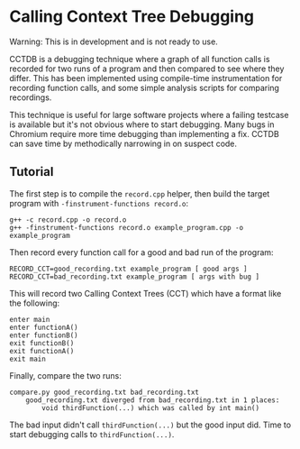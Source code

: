 Calling Context Tree Debugging
=========

Warning: This is in development and is not ready to use.

CCTDB is a debugging technique where a graph of all function calls is recorded for two runs of a program and then compared to see where they differ. This has been implemented using compile-time instrumentation for recording function calls, and some simple analysis scripts for comparing recordings.

This technique is useful for large software projects where a failing testcase is available but it's not obvious where to start debugging. Many bugs in Chromium require more time debugging than implementing a fix. CCTDB can save time by methodically narrowing in on suspect code.

Tutorial
---------

The first step is to compile the `record.cpp` helper, then build the target program with `-finstrument-functions record.o`:
```
g++ -c record.cpp -o record.o
g++ -finstrument-functions record.o example_program.cpp -o example_program
```

Then record every function call for a good and bad run of the program:
```
RECORD_CCT=good_recording.txt example_program [ good args ]
RECORD_CCT=bad_recording.txt example_program [ args with bug ]
```

This will record two Calling Context Trees (CCT) which have a format like the following:
```
enter main
enter functionA()
enter functionB()
exit functionB()
exit functionA()
exit main
```

Finally, compare the two runs:
```
compare.py good_recording.txt bad_recording.txt
    good_recording.txt diverged from bad_recording.txt in 1 places:
        void thirdFunction(...) which was called by int main()
```

The bad input didn't call `thirdFunction(...)` but the good input did. Time to start debugging calls to `thirdFunction(...)`.
